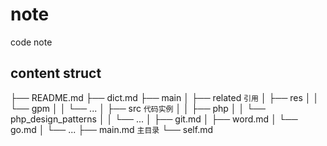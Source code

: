 # note
code note

## content struct

├── README.md
├── dict.md
├── main
│   ├── related `引用`
│   ├── res
│   │   └── gpm
│   │   └── ...
│   ├── src `代码实例`
│   │   ├── php
│   │   └── php_design_patterns
│   │   └── ...
│   ├── git.md
│   ├── word.md
│   └── go.md
│   └── ...
├── main.md `主目录`
└── self.md